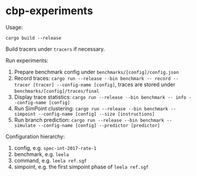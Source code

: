 # cbp-experiments

Usage:

```shell
cargo build --release
```

Build tracers under `tracers` if necessary.

Run experiments:

1. Prepare benchmark config under `benchmarks/[config]/config.json`
2. Record traces: `cargo run --release --bin benchmark -- record --tracer [tracer] --config-name [config]`, traces are stored under `benchmarks/[config]/traces/final`
3. Display trace statistics: `cargo run --release --bin benchmark -- info --config-name [config]`
3. Run SimPoint clustering: `cargo run --release --bin benchmark -- simpoint --config-name [config] --size [instructions]`
4. Run branch prediction: `cargo run --release --bin benchmark -- simulate --config-name [config] --predictor [predictor]`

Configuration hierarchy:

1. config, e.g. `spec-int-2017-rate-1`
2. benchmark, e.g. `leela`
3. command, e.g. `leela ref.sgf`
4. simpoint, e.g. the first simpoint phase of `leela ref.sgf`
